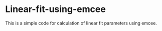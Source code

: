 # Linear-fit-using-emcee

This is a simple code for calculation of linear fit parameters using emcee.
